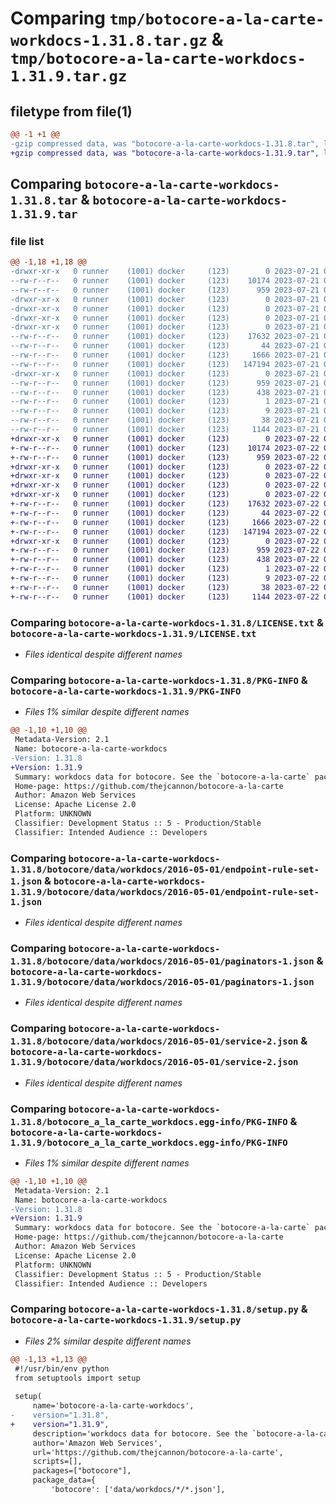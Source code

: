 # Comparing `tmp/botocore-a-la-carte-workdocs-1.31.8.tar.gz` & `tmp/botocore-a-la-carte-workdocs-1.31.9.tar.gz`

## filetype from file(1)

```diff
@@ -1 +1 @@
-gzip compressed data, was "botocore-a-la-carte-workdocs-1.31.8.tar", last modified: Fri Jul 21 01:21:58 2023, max compression
+gzip compressed data, was "botocore-a-la-carte-workdocs-1.31.9.tar", last modified: Sat Jul 22 01:20:59 2023, max compression
```

## Comparing `botocore-a-la-carte-workdocs-1.31.8.tar` & `botocore-a-la-carte-workdocs-1.31.9.tar`

### file list

```diff
@@ -1,18 +1,18 @@
-drwxr-xr-x   0 runner    (1001) docker     (123)        0 2023-07-21 01:21:58.907609 botocore-a-la-carte-workdocs-1.31.8/
--rw-r--r--   0 runner    (1001) docker     (123)    10174 2023-07-21 01:21:58.000000 botocore-a-la-carte-workdocs-1.31.8/LICENSE.txt
--rw-r--r--   0 runner    (1001) docker     (123)      959 2023-07-21 01:21:58.907609 botocore-a-la-carte-workdocs-1.31.8/PKG-INFO
-drwxr-xr-x   0 runner    (1001) docker     (123)        0 2023-07-21 01:21:58.907609 botocore-a-la-carte-workdocs-1.31.8/botocore/
-drwxr-xr-x   0 runner    (1001) docker     (123)        0 2023-07-21 01:21:58.907609 botocore-a-la-carte-workdocs-1.31.8/botocore/data/
-drwxr-xr-x   0 runner    (1001) docker     (123)        0 2023-07-21 01:21:58.907609 botocore-a-la-carte-workdocs-1.31.8/botocore/data/workdocs/
-drwxr-xr-x   0 runner    (1001) docker     (123)        0 2023-07-21 01:21:58.907609 botocore-a-la-carte-workdocs-1.31.8/botocore/data/workdocs/2016-05-01/
--rw-r--r--   0 runner    (1001) docker     (123)    17632 2023-07-21 01:21:06.000000 botocore-a-la-carte-workdocs-1.31.8/botocore/data/workdocs/2016-05-01/endpoint-rule-set-1.json
--rw-r--r--   0 runner    (1001) docker     (123)       44 2023-07-21 01:21:06.000000 botocore-a-la-carte-workdocs-1.31.8/botocore/data/workdocs/2016-05-01/examples-1.json
--rw-r--r--   0 runner    (1001) docker     (123)     1666 2023-07-21 01:21:06.000000 botocore-a-la-carte-workdocs-1.31.8/botocore/data/workdocs/2016-05-01/paginators-1.json
--rw-r--r--   0 runner    (1001) docker     (123)   147194 2023-07-21 01:21:06.000000 botocore-a-la-carte-workdocs-1.31.8/botocore/data/workdocs/2016-05-01/service-2.json
-drwxr-xr-x   0 runner    (1001) docker     (123)        0 2023-07-21 01:21:58.907609 botocore-a-la-carte-workdocs-1.31.8/botocore_a_la_carte_workdocs.egg-info/
--rw-r--r--   0 runner    (1001) docker     (123)      959 2023-07-21 01:21:58.000000 botocore-a-la-carte-workdocs-1.31.8/botocore_a_la_carte_workdocs.egg-info/PKG-INFO
--rw-r--r--   0 runner    (1001) docker     (123)      438 2023-07-21 01:21:58.000000 botocore-a-la-carte-workdocs-1.31.8/botocore_a_la_carte_workdocs.egg-info/SOURCES.txt
--rw-r--r--   0 runner    (1001) docker     (123)        1 2023-07-21 01:21:58.000000 botocore-a-la-carte-workdocs-1.31.8/botocore_a_la_carte_workdocs.egg-info/dependency_links.txt
--rw-r--r--   0 runner    (1001) docker     (123)        9 2023-07-21 01:21:58.000000 botocore-a-la-carte-workdocs-1.31.8/botocore_a_la_carte_workdocs.egg-info/top_level.txt
--rw-r--r--   0 runner    (1001) docker     (123)       38 2023-07-21 01:21:58.907609 botocore-a-la-carte-workdocs-1.31.8/setup.cfg
--rw-r--r--   0 runner    (1001) docker     (123)     1144 2023-07-21 01:21:58.000000 botocore-a-la-carte-workdocs-1.31.8/setup.py
+drwxr-xr-x   0 runner    (1001) docker     (123)        0 2023-07-22 01:20:59.465447 botocore-a-la-carte-workdocs-1.31.9/
+-rw-r--r--   0 runner    (1001) docker     (123)    10174 2023-07-22 01:20:59.000000 botocore-a-la-carte-workdocs-1.31.9/LICENSE.txt
+-rw-r--r--   0 runner    (1001) docker     (123)      959 2023-07-22 01:20:59.465447 botocore-a-la-carte-workdocs-1.31.9/PKG-INFO
+drwxr-xr-x   0 runner    (1001) docker     (123)        0 2023-07-22 01:20:59.465447 botocore-a-la-carte-workdocs-1.31.9/botocore/
+drwxr-xr-x   0 runner    (1001) docker     (123)        0 2023-07-22 01:20:59.465447 botocore-a-la-carte-workdocs-1.31.9/botocore/data/
+drwxr-xr-x   0 runner    (1001) docker     (123)        0 2023-07-22 01:20:59.465447 botocore-a-la-carte-workdocs-1.31.9/botocore/data/workdocs/
+drwxr-xr-x   0 runner    (1001) docker     (123)        0 2023-07-22 01:20:59.465447 botocore-a-la-carte-workdocs-1.31.9/botocore/data/workdocs/2016-05-01/
+-rw-r--r--   0 runner    (1001) docker     (123)    17632 2023-07-22 01:20:09.000000 botocore-a-la-carte-workdocs-1.31.9/botocore/data/workdocs/2016-05-01/endpoint-rule-set-1.json
+-rw-r--r--   0 runner    (1001) docker     (123)       44 2023-07-22 01:20:09.000000 botocore-a-la-carte-workdocs-1.31.9/botocore/data/workdocs/2016-05-01/examples-1.json
+-rw-r--r--   0 runner    (1001) docker     (123)     1666 2023-07-22 01:20:09.000000 botocore-a-la-carte-workdocs-1.31.9/botocore/data/workdocs/2016-05-01/paginators-1.json
+-rw-r--r--   0 runner    (1001) docker     (123)   147194 2023-07-22 01:20:09.000000 botocore-a-la-carte-workdocs-1.31.9/botocore/data/workdocs/2016-05-01/service-2.json
+drwxr-xr-x   0 runner    (1001) docker     (123)        0 2023-07-22 01:20:59.465447 botocore-a-la-carte-workdocs-1.31.9/botocore_a_la_carte_workdocs.egg-info/
+-rw-r--r--   0 runner    (1001) docker     (123)      959 2023-07-22 01:20:59.000000 botocore-a-la-carte-workdocs-1.31.9/botocore_a_la_carte_workdocs.egg-info/PKG-INFO
+-rw-r--r--   0 runner    (1001) docker     (123)      438 2023-07-22 01:20:59.000000 botocore-a-la-carte-workdocs-1.31.9/botocore_a_la_carte_workdocs.egg-info/SOURCES.txt
+-rw-r--r--   0 runner    (1001) docker     (123)        1 2023-07-22 01:20:59.000000 botocore-a-la-carte-workdocs-1.31.9/botocore_a_la_carte_workdocs.egg-info/dependency_links.txt
+-rw-r--r--   0 runner    (1001) docker     (123)        9 2023-07-22 01:20:59.000000 botocore-a-la-carte-workdocs-1.31.9/botocore_a_la_carte_workdocs.egg-info/top_level.txt
+-rw-r--r--   0 runner    (1001) docker     (123)       38 2023-07-22 01:20:59.465447 botocore-a-la-carte-workdocs-1.31.9/setup.cfg
+-rw-r--r--   0 runner    (1001) docker     (123)     1144 2023-07-22 01:20:59.000000 botocore-a-la-carte-workdocs-1.31.9/setup.py
```

### Comparing `botocore-a-la-carte-workdocs-1.31.8/LICENSE.txt` & `botocore-a-la-carte-workdocs-1.31.9/LICENSE.txt`

 * *Files identical despite different names*

### Comparing `botocore-a-la-carte-workdocs-1.31.8/PKG-INFO` & `botocore-a-la-carte-workdocs-1.31.9/PKG-INFO`

 * *Files 1% similar despite different names*

```diff
@@ -1,10 +1,10 @@
 Metadata-Version: 2.1
 Name: botocore-a-la-carte-workdocs
-Version: 1.31.8
+Version: 1.31.9
 Summary: workdocs data for botocore. See the `botocore-a-la-carte` package for more info.
 Home-page: https://github.com/thejcannon/botocore-a-la-carte
 Author: Amazon Web Services
 License: Apache License 2.0
 Platform: UNKNOWN
 Classifier: Development Status :: 5 - Production/Stable
 Classifier: Intended Audience :: Developers
```

### Comparing `botocore-a-la-carte-workdocs-1.31.8/botocore/data/workdocs/2016-05-01/endpoint-rule-set-1.json` & `botocore-a-la-carte-workdocs-1.31.9/botocore/data/workdocs/2016-05-01/endpoint-rule-set-1.json`

 * *Files identical despite different names*

### Comparing `botocore-a-la-carte-workdocs-1.31.8/botocore/data/workdocs/2016-05-01/paginators-1.json` & `botocore-a-la-carte-workdocs-1.31.9/botocore/data/workdocs/2016-05-01/paginators-1.json`

 * *Files identical despite different names*

### Comparing `botocore-a-la-carte-workdocs-1.31.8/botocore/data/workdocs/2016-05-01/service-2.json` & `botocore-a-la-carte-workdocs-1.31.9/botocore/data/workdocs/2016-05-01/service-2.json`

 * *Files identical despite different names*

### Comparing `botocore-a-la-carte-workdocs-1.31.8/botocore_a_la_carte_workdocs.egg-info/PKG-INFO` & `botocore-a-la-carte-workdocs-1.31.9/botocore_a_la_carte_workdocs.egg-info/PKG-INFO`

 * *Files 1% similar despite different names*

```diff
@@ -1,10 +1,10 @@
 Metadata-Version: 2.1
 Name: botocore-a-la-carte-workdocs
-Version: 1.31.8
+Version: 1.31.9
 Summary: workdocs data for botocore. See the `botocore-a-la-carte` package for more info.
 Home-page: https://github.com/thejcannon/botocore-a-la-carte
 Author: Amazon Web Services
 License: Apache License 2.0
 Platform: UNKNOWN
 Classifier: Development Status :: 5 - Production/Stable
 Classifier: Intended Audience :: Developers
```

### Comparing `botocore-a-la-carte-workdocs-1.31.8/setup.py` & `botocore-a-la-carte-workdocs-1.31.9/setup.py`

 * *Files 2% similar despite different names*

```diff
@@ -1,13 +1,13 @@
 #!/usr/bin/env python
 from setuptools import setup
 
 setup(
     name='botocore-a-la-carte-workdocs',
-    version="1.31.8",
+    version="1.31.9",
     description='workdocs data for botocore. See the `botocore-a-la-carte` package for more info.',
     author='Amazon Web Services',
     url='https://github.com/thejcannon/botocore-a-la-carte',
     scripts=[],
     packages=["botocore"],
     package_data={
         'botocore': ['data/workdocs/*/*.json'],
```

